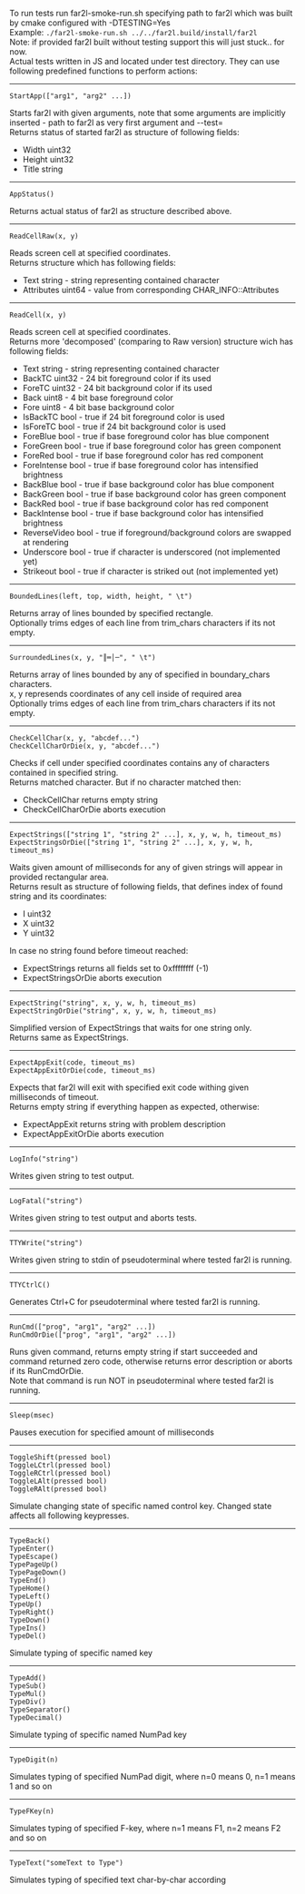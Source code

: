 To run tests run far2l-smoke-run.sh specifying path to far2l which was built by cmake configured with -DTESTING=Yes  
Example: `./far2l-smoke-run.sh ../../far2l.build/install/far2l`  
Note: if provided far2l built without testing support this will just stuck.. for now.  
Actual tests written in JS and located under test directory. They can use following predefined functions to perform actions:

---------------------------------------------------------

`StartApp(["arg1", "arg2" ...])`

Starts far2l with given arguments, note that some arguments are implicitly inserted - path to far2l as very first argument and --test=  
Returns status of started far2l as structure of following fields:
 * Width uint32
 * Height uint32
 * Title string

---------------------------------------------------------

`AppStatus()`

Returns actual status of far2l as structure described above.

---------------------------------------------------------

`ReadCellRaw(x, y)`

Reads screen cell at specified coordinates.  
Returns structure which has following fields:
 * Text string           - string representing contained character
 * Attributes uint64     - value from corresponding CHAR_INFO::Attributes

---------------------------------------------------------

`ReadCell(x, y)`

Reads screen cell at specified coordinates.  
Returns more 'decomposed' (comparing to Raw version) structure wich has following fields:
 * Text string           - string representing contained character
 * BackTC uint32         - 24 bit foreground color if its used
 * ForeTC uint32         - 24 bit background color if its used
 * Back uint8            - 4 bit base foreground color
 * Fore uint8            - 4 bit base background color
 * IsBackTC bool         - true if 24 bit foreground color is used
 * IsForeTC bool         - true if 24 bit background color is used
 * ForeBlue bool         - true if base foreground color has blue component
 * ForeGreen bool        - true if base foreground color has green component
 * ForeRed bool          - true if base foreground color has red component
 * ForeIntense bool      - true if base foreground color has intensified brightness
 * BackBlue bool         - true if base background color has blue component
 * BackGreen bool        - true if base background color has green component
 * BackRed bool          - true if base background color has red component
 * BackIntense bool      - true if base background color has intensified brightness
 * ReverseVideo bool     - true if foreground/background colors are swapped at rendering
 * Underscore bool       - true if character is underscored (not implemented yet)
 * Strikeout bool        - true if character is striked out (not implemented yet)

---------------------------------------------------------

`BoundedLines(left, top, width, height, " \t")`

Returns array of lines bounded by specified rectangle.  
Optionally trims edges of each line from trim_chars characters if its not empty.

---------------------------------------------------------

`SurroundedLines(x, y, "║═│─", " \t")`

Returns array of lines bounded by any of specified in boundary_chars characters.  
x, y represends coordinates of any cell inside of required area  
Optionally trims edges of each line from trim_chars characters if its not empty.

---------------------------------------------------------

`CheckCellChar(x, y, "abcdef...")`  
`CheckCellCharOrDie(x, y, "abcdef...")`

Checks if cell under specified coordinates contains any of characters contained in specified string.  
Returns matched character. But if no character matched then:
 * CheckCellChar returns empty string
 * CheckCellCharOrDie aborts execution


---------------------------------------------------------

`ExpectStrings(["string 1", "string 2" ...], x, y, w, h, timeout_ms)`  
`ExpectStringsOrDie(["string 1", "string 2" ...], x, y, w, h, timeout_ms)`

Waits given amount of milliseconds for any of given strings will appear in provided rectangular area.  
Returns result as structure of following fields, that defines index of found string and its coordinates:
 * I uint32
 * X uint32
 * Y uint32

In case no string found before timeout reached:
 * ExpectStrings returns all fields set to 0xffffffff (-1)
 * ExpectStringsOrDie aborts execution

---------------------------------------------------------

`ExpectString("string", x, y, w, h, timeout_ms)`  
`ExpectStringOrDie("string", x, y, w, h, timeout_ms)`

Simplified version of ExpectStrings that waits for one string only.  
Returns same as ExpectStrings.

---------------------------------------------------------

`ExpectAppExit(code, timeout_ms)`  
`ExpectAppExitOrDie(code, timeout_ms)`

Expects that far2l will exit with specified exit code withing given milliseconds of timeout.  
Returns empty string if everything happen as expected, otherwise:
 * ExpectAppExit returns string with problem description
 * ExpectAppExitOrDie aborts execution

---------------------------------------------------------

`LogInfo("string")`

Writes given string to test output.

---------------------------------------------------------

`LogFatal("string")`

Writes given string to test output and aborts tests.

---------------------------------------------------------

`TTYWrite("string")`

Writes given string to stdin of pseudoterminal where tested far2l is running.

---------------------------------------------------------

`TTYCtrlC()`

Generates Ctrl+C for pseudoterminal where tested far2l is running.

---------------------------------------------------------

`RunCmd(["prog", "arg1", "arg2" ...])`  
`RunCmdOrDie(["prog", "arg1", "arg2" ...])`

Runs given command, returns empty string if start succeeded and command returned zero code, otherwise returns error description or aborts if its RunCmdOrDie.  
Note that command is run NOT in pseudoterminal where tested far2l is running.

---------------------------------------------------------

`Sleep(msec)`

Pauses execution for specified amount of milliseconds

---------------------------------------------------------

`ToggleShift(pressed bool)`  
`ToggleLCtrl(pressed bool)`  
`ToggleRCtrl(pressed bool)`  
`ToggleLAlt(pressed bool)`  
`ToggleRAlt(pressed bool)`

Simulate changing state of specific named control key. Changed state affects all following keypresses.

---------------------------------------------------------

`TypeBack()`  
`TypeEnter()`  
`TypeEscape()`  
`TypePageUp()`  
`TypePageDown()`  
`TypeEnd()`  
`TypeHome()`  
`TypeLeft()`  
`TypeUp()`  
`TypeRight()`  
`TypeDown()`  
`TypeIns()`  
`TypeDel()`

Simulate typing of specific named key

---------------------------------------------------------

`TypeAdd()`  
`TypeSub()`  
`TypeMul()`  
`TypeDiv()`  
`TypeSeparator()`  
`TypeDecimal()`

Simulate typing of specific named NumPad key

---------------------------------------------------------

`TypeDigit(n)`

Simulates typing of specified NumPad digit, where n=0 means 0, n=1 means 1 and so on

---------------------------------------------------------

`TypeFKey(n)`

Simulates typing of specified F-key, where n=1 means F1, n=2 means F2 and so on

---------------------------------------------------------

`TypeText("someText to Type")`

Simulates typing of specified text char-by-char according

